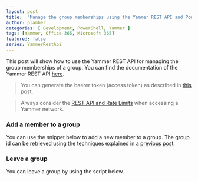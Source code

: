 ```yaml
---
layout: post
title:  "Manage the group memberships using the Yammer REST API and PowerShell"
author: plamber
categories: [ Development, PowerShell, Yammer ]
tags: [Yammer, Office 365, Microsoft 365]
featured: false
series: YammerRestApi
---
```

This post will show how to use the Yammer REST API for managing the group memberships of a group. You can find the documentation of the Yammer REST API [here](https://developer.yammer.com/docs/).

> You can generate the baerer token (access token) as described in <a href="/Access-Yammer-API-Through-Rest">this</a> post. 

> Always consider the <a href="https://developer.yammer.com/docs/rest-api-rate-limits">REST API and Rate Limits</a> when accessing a Yammer network. 

### Add a member to a group
<p>You can use the snippet below to add a new member to a group. The group id can be retrieved using the techniques explained in a <a href="/2019-09-04-Working-With-The-Group-Yammer-REST-API">previous post</a>.</p>

<script src="https://gist.github.com/plamber/7186fad364fb671b7d6ebe06347ef68c.js?file=joingroup.ps1"></script>

### Leave a group
You can leave a group by using the script below.

<script src="https://gist.github.com/plamber/7186fad364fb671b7d6ebe06347ef68c.js?file=leavegroup.ps1"></script>